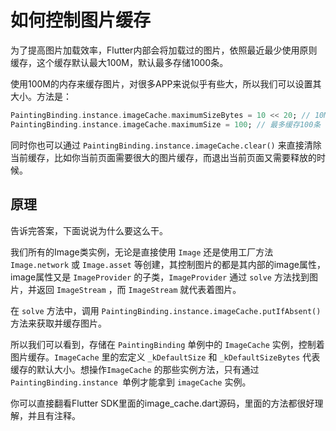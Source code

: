 # 如何控制图片缓存

为了提高图片加载效率，Flutter内部会将加载过的图片，依照最近最少使用原则缓存，这个缓存默认最大100M，默认最多存储1000条。

使用100M的内存来缓存图片，对很多APP来说似乎有些大，所以我们可以设置其大小。方法是：

```dart
PaintingBinding.instance.imageCache.maximumSizeBytes = 10 << 20; // 10MiB，缓存最大10兆，你也可以设置其它值
PaintingBinding.instance.imageCache.maximumSize = 100; // 最多缓存100条
```

同时你也可以通过 `PaintingBinding.instance.imageCache.clear()` 来直接清除当前缓存，比如你当前页面需要很大的图片缓存，而退出当前页面又需要释放的时候。


## 原理

告诉完答案，下面说说为什么要这么干。

我们所有的Image类实例，无论是直接使用  `Image` 还是使用工厂方法 `Image.network` 或 `Image.asset` 等创建，其控制图片的都是其内部的image属性，image属性又是 `ImageProvider` 的子类，`ImageProvider` 通过 `solve` 方法找到图片，并返回 `ImageStream` ，而 `ImageStream` 就代表着图片。

在 `solve` 方法中，调用 `PaintingBinding.instance.imageCache.putIfAbsent()` 方法来获取并缓存图片。

所以我们可以看到，存储在 `PaintingBinding` 单例中的 `ImageCache` 实例，控制着图片缓存。`ImageCache` 里的宏定义 `_kDefaultSize` 和 `_kDefaultSizeBytes` 代表缓存的默认大小。想操作`ImageCache` 的那些实例方法，只有通过 `PaintingBinding.instance `单例才能拿到 `imageCache` 实例。

你可以直接翻看Flutter SDK里面的image_cache.dart源码，里面的方法都很好理解，并且有注释。

